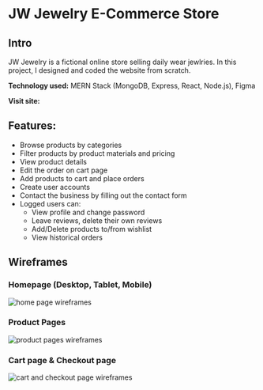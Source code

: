 # JW Jewelry E-Commerce Store

## Intro
JW Jewelry is a fictional online store selling daily wear jewlries. In this project, I designed and coded the website from scratch.

**Technology used:** MERN Stack (MongoDB, Express, React, Node.js), Figma

**Visit site:** 

## Features:
- Browse products by categories
- Filter products by product materials and pricing
- View product details
- Edit the order on cart page
- Add products to cart and place orders
- Create user accounts
- Contact the business by filling out the contact form
- Logged users can:
  - View profile and change password
  - Leave reviews, delete their own reviews
  - Add/Delete products to/from wishlist
  - View historical orders
  
## Wireframes

### Homepage (Desktop, Tablet, Mobile)
![home page wireframes](https://drive.google.com/uc?export=view&id=1Zsrdu1To_kjGzQ3rHHHEzsGfuK_qhD5a)

### Product Pages
![product pages wireframes](https://drive.google.com/uc?export=view&id=1s1UDVBL39wbrmo3uoFpgyRDKngAbyEZx)

### Cart page & Checkout page
![cart and checkout page wireframes](https://drive.google.com/uc?export=view&id=1EidlB_QgP6wqVyHMoVVLgYfQCtN-Vx8-)





